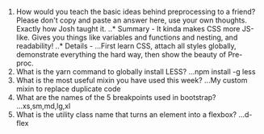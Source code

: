 <!-- Answers to the Self Study Questions go here -->

1. How would you teach the basic ideas behind preprocessing to a friend?  Please don't copy and paste an answer here, use your own thoughts.
Exactly how Josh taught it.
..* Summary - It kinda makes CSS more JS-like. Gives you things like variables and functions and nesting, and readability!
..* Details - 
...First learn CSS, attach all styles globally, demonstrate everything the hard way, then show the beauty of Pre-proc.
2. What is the yarn command to globally install LESS?
...npm install -g less
3. What is the most useful mixin you have used this week?
...My custom mixin to replace duplicate code
4. What are the names of the 5 breakpoints used in bootstrap?
...xs,sm,md,lg,xl
5. What is the utility class name that turns an element into a flexbox?
...d-flex
